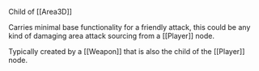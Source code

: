 Child of [[Area3D]]

Carries minimal base functionality for a friendly attack, this could be any kind of damaging area attack sourcing from a [[Player]] node. 

Typically created by a [[Weapon]] that is also the child of the [[Player]] node.